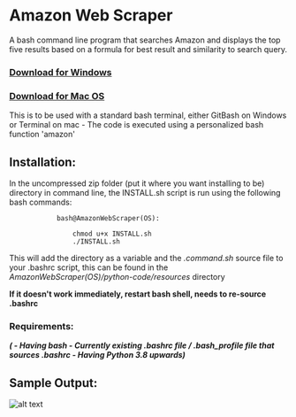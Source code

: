 # Amazon Web Scraper
A bash command line program that searches Amazon and displays the top five results based on a formula for best result and similarity to search query.

### [Download for Windows](https://github.com/18vmck/AmazonWebScraper/raw/main/AmazonWebScraper(Windows).zip)
### [Download for Mac OS](https://github.com/18vmck/AmazonWebScraper/raw/main/AmazonWebScraper(Mac).zip)


This is to be used with a standard bash terminal, either GitBash on Windows or Terminal on mac
    - The code is executed using a personalized bash function 'amazon'
## Installation:
In the uncompressed zip folder (put it where you want installing to be) directory in command line, the INSTALL.sh script is run using the following bash commands:
                
                bash@AmazonWebScraper(OS):
                   
                    chmod u+x INSTALL.sh   
                    ./INSTALL.sh
                  
This will add the directory as a variable and the *.command.sh* source file to your .bashrc script, this can be found in the *AmazonWebScraper(OS)/python-code/resources* directory

**If it doesn't work immediately, restart bash shell, needs to re-source .bashrc**

### Requirements:
***( - Having bash
    - Currently existing .bashrc file / .bash_profile file that sources .bashrc
    - Having Python 3.8 upwards)***


## Sample Output:
![alt text](https://github.com/18vmck//AmazonWebScraper-MoreAccurate/blob/main/SampleOutput.jpg?raw=true)
